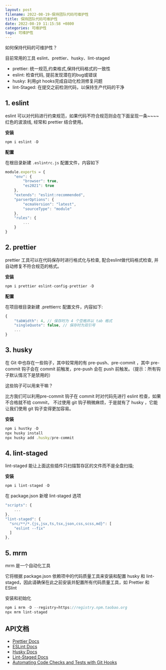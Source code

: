 ```yaml
---
layout: post
filename: 2022-08-19-保持团队代码可维护性
title: 保持团队代码可维护性
date: 2022-08-19 11:15:58 +0800
categories: 可维护性
tags: 可维护性
---
```



如何保持代码的可维护性？

目前常用的工具 eslint、prettier、husky、lint-staged

- prettier: 统一规范,约束格式,保持代码格式的一致性
- eslint: 检查代码, 提前发现潜在的bug或错误
- husky: 利用git hooks完成自动化检测修复问题
- lint-Staged: 在提交之前检测代码，以保持生产代码的干净



## 1. eslint

eslint 可以对代码进行约束规范，如果代码不符合规范则会在下面呈现一条~~~~ 红色的波浪线, 经常和 prettier 结合使用。

**安装**

```javascript
npm i eslint -D
```

**配置**

在根目录新建 `.eslintrc.js` 配置文件，内容如下

```javascript
module.exports = {
    "env": {
        "browser": true,
        "es2021": true
    },
    "extends": "eslint:recommended",
    "parserOptions": {
        "ecmaVersion": "latest",
        "sourceType": "module"
    },
    "rules": {
        ...
    }
}
```

## 2. prettier

prettier 工具可以在代码保存时进行格式化与检查, 配合eslint做代码格式检查, 并自动修复不符合规范的格式。

**安装**

```javascript
npm i prettier eslint-config-prettier -D
```

**配置**

在项目根目录新建 .prettierrc 配置文件，内容如下:

```javascript
{
    "tabWidth": 4, // 保存时为 4 个空格并以 tab 格式
    "singleQuote": false, // 保存时为双引号
    ...
}
```

## 3. husky

在 Git 中也存在一些钩子，其中较常用的有 pre-push、pre-commit ，其中 pre-commit 钩子会在 commit 前触发，pre-push 会在 push 前触发。（提示：所有钩子默认情况下是禁用的）

这些钩子可以用来干嘛？

比方我们可以利用pre-commit 钩子在 commit 时对代码先进行 eslint 检查，如果不合格就不给 commit，
不过使用 git 钩子稍微麻烦，于是就有了 husky ，它能让我们使用 git 钩子变得更加容易。

**安装**
```javascript
npm i hustky -D
npx husky install
npx husky add .husky/pre-commit
```


## 4. lint-staged

lint-staged 能让上面这些插件只扫描暂存区的文件而不是全盘扫描;

**安装**

```javascript
npm i lint-staged -D
```

在 package.json 新增 lint-staged 选项

```javascript
"scripts": {
    ...
},
"lint-staged": {
  "src/**/*.{js,jsx,ts,tsx,json,css,scss,md}": [
    "eslint --fix"
  ]
},
```


## 5. mrm

mrm 是一个自动化工具

它将根据 package.json 依赖项中的代码质量工具来安装和配置 husky 和 lint-staged，因此请确保在此之前安装并配置所有代码质量工具，如 Prettier 和 ESlint

安装和初始化

```javascript
npm i mrm -D --registry=https://registry.npm.taobao.org
npx mrm lint-staged
```


## API文档

- [Prettier Docs](https://prettier.io/)
- [ESLint Docs](https://eslint.org/)
- [Husky Docs](https://typicode.github.io/husky/#/)
- [Lint-Staged Docs](https://github.com/okonet/lint-staged)
- [Automating Code Checks and Tests with Git Hooks](https://www.antstack.io/blog/adding-git-hooks-to-your-project/)